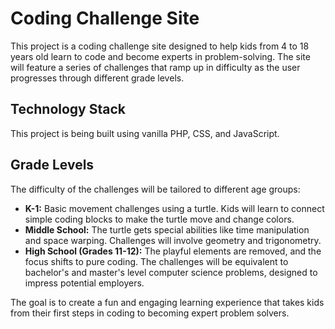 # Coding Challenge Site

This project is a coding challenge site designed to help kids from 4 to 18 years old learn to code and become experts in problem-solving. The site will feature a series of challenges that ramp up in difficulty as the user progresses through different grade levels.

## Technology Stack

This project is being built using vanilla PHP, CSS, and JavaScript.

## Grade Levels

The difficulty of the challenges will be tailored to different age groups:

*   **K-1:** Basic movement challenges using a turtle. Kids will learn to connect simple coding blocks to make the turtle move and change colors.
*   **Middle School:** The turtle gets special abilities like time manipulation and space warping. Challenges will involve geometry and trigonometry.
*   **High School (Grades 11-12):** The playful elements are removed, and the focus shifts to pure coding. The challenges will be equivalent to bachelor's and master's level computer science problems, designed to impress potential employers.

The goal is to create a fun and engaging learning experience that takes kids from their first steps in coding to becoming expert problem solvers.
